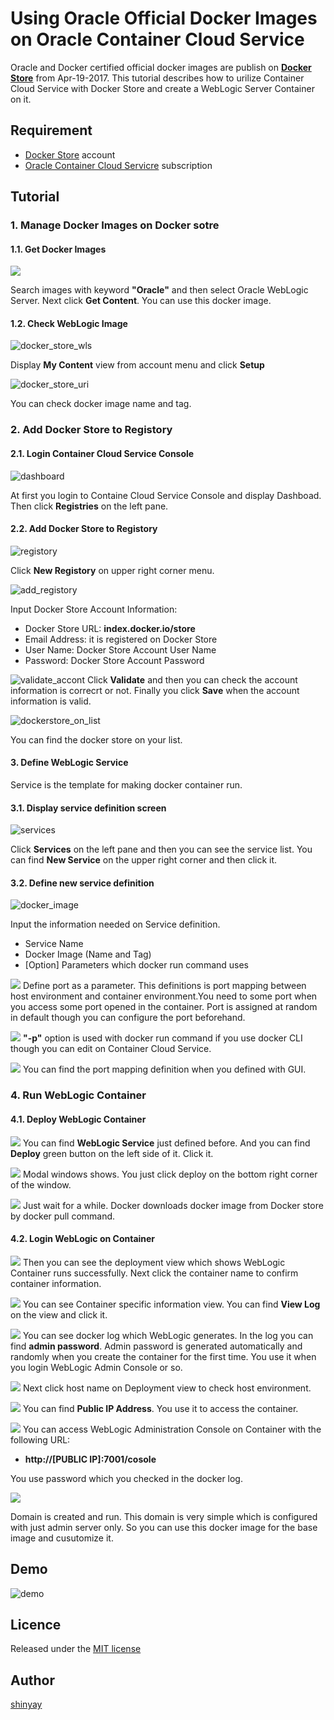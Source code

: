 # Using Oracle Official Docker Images on Oracle Container Cloud Service

Oracle and Docker certified official docker images are publish on **[Docker Store](https://store.docker.com/)** from Apr-19-2017. This tutorial describes how to urilize Container Cloud Service with Docker Store and create a WebLogic Server Container on it.

## Requirement

- [Docker Store](https://store.docker.com/) account
- [Oracle Container Cloud Servicre](https://cloud.oracle.com/container) subscription

## Tutorial
### 1. Manage Docker Images on Docker sotre
#### 1.1. Get Docker Images
![](docs/images/dockerstore1.png)

Search images with keyword **"Oracle"** and then select Oracle WebLogic Server. Next click **Get Content**. You can use this docker image.

#### 1.2. Check WebLogic Image
![docker_store_wls](docs/images/ccs-with-dockerstore08.png)

Display **My Content** view from account menu and click **Setup**

![docker_store_uri](docs/images/ccs-with-dockerstore09.png)

You can check docker image name and tag.

### 2. Add Docker Store to Registory
#### 2.1. Login Container Cloud Service Console
![dashboard](docs/images/ccs-with-dockerstore01.png)

At first you login to Containe Cloud Service Console and display Dashboad. Then click **Registries** on the left pane.


#### 2.2. Add Docker Store to Registory
![registory](docs/images/ccs-with-dockerstore02.png)

Click **New Registory** on upper right corner menu.

![add_registory](docs/images/ccs-with-dockerstore03.png)

Input Docker Store Account Information:
- Docker Store URL: **index.docker.io/store**
- Email Address: it is registered on Docker Store
- User Name: Docker Store Account User Name
- Password: Docker Store Account Password

![validate_accont](docs/images/ccs-with-dockerstore04.png)
Click **Validate** and then you can check the account information is correcrt or not. Finally you click **Save** when the account information is valid.

![dockerstore_on_list](docs/images/ccs-with-dockerstore05.png)

You can find the docker store on your list.

#### 3. Define WebLogic Service
Service is the template for making docker container run.

#### 3.1. Display service definition screen
![services](docs/images/ccs-with-dockerstore06.png)

Click **Services** on the left pane and then you can see the service list. You can find **New Service** on the upper right corner and then click it.

#### 3.2. Define new service definition
![docker_image](docs/images/ccs-with-dockerstore07.png)

Input the information needed on Service definition.
- Service Name
- Docker Image (Name and Tag)
- [Option] Parameters which docker run command uses

![](docs/images/ccs-with-dockerstore10.png)
Define port as a parameter. This definitions is port mapping between host environment and container environment.You need to some port when you access some port opened in the container. Port is assigned at random in default though you can configure the port beforehand.

![](docs/images/ccs-with-dockerstore11.png)
**"-p"** option is used with docker run command if you use docker CLI though you can edit on Container Cloud Service.

![](docs/images/ccs-with-dockerstore12.png)
You can find the port mapping definition when you defined with GUI.

### 4. Run WebLogic Container
#### 4.1. Deploy WebLogic Container
![](docs/images/ccs-with-dockerstore13.png)
You can find **WebLogic Service** just defined before. And you can find **Deploy** green button on the left side of it. Click it.

![](docs/images/ccs-with-dockerstore14.png)
Modal windows shows. You just click deploy on the bottom right corner of the window.

![](docs/images/ccs-with-dockerstore15.png)
Just wait for a while. Docker downloads docker image from Docker store by docker pull command.

#### 4.2. Login WebLogic on Container
![](docs/images/ccs-with-dockerstore16.png)
Then you can see the deployment view which shows WebLogic Container runs successfully. Next click the container name to confirm container information.

![](docs/images/ccs-with-dockerstore17.png)
You can see Container specific information view. You can find **View Log** on the view and click it.

![](docs/images/ccs-with-dockerstore18.png)
You can see docker log which WebLogic generates. In the log you can find **admin password**. Admin password is generated automatically and randomly when you create the container for the first time. You use it when you login WebLogic Admin Console or so.

![](docs/images/ccs-with-dockerstore19.png)
Next click host name on Deployment view to check host environment.

![](docs/images/ccs-with-dockerstore20.png)
You can find **Public IP Address**. You use it to access the container.

![](docs/images/ccs-with-dockerstore21.png)
You can access WebLogic Administration Console on Container with the following URL:
- **http://[PUBLIC IP]:7001/cosole**

You use password which you checked in the docker log.

![](docs/images/ccs-with-dockerstore22.png)

Domain is created and run. This domain is very simple which is configured with just admin server only. So you can use this docker image for the base image and cusutomize it.

## Demo
![demo](docs/images/demo.gif)

## Licence

Released under the [MIT license](https://gist.githubusercontent.com/shinyay/56e54ee4c0e22db8211e05e70a63247e/raw/44f0f4de510b4f2b918fad3c91e0845104092bff/LICENSE)

## Author

[shinyay](https://github.com/shinyay)
